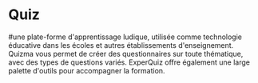 # Quiz

#une plate-forme d'apprentissage ludique, utilisée comme technologie éducative dans les écoles et autres établissements d'enseignement. Quizma vous permet de créer des questionnaires sur toute thématique, avec des types de questions variés. ExperQuiz offre également une large palette d'outils pour accompagner la formation.
